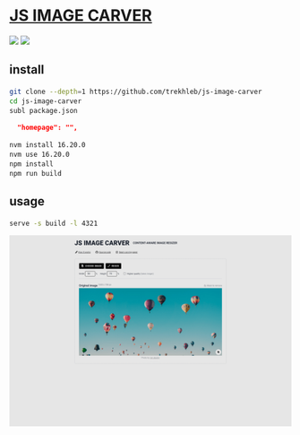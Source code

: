 # [JS IMAGE CARVER](https://github.com/trekhleb/js-image-carver)

![](https://img.shields.io/github/license/trekhleb/js-image-carver) ![](https://img.shields.io/github/last-commit/scillidan/js-image-carver/main?label=last%20commit%20(fork))

## install

```sh
git clone --depth=1 https://github.com/trekhleb/js-image-carver
cd js-image-carver
subl package.json
```

```json
  "homepage": "",
```

```sh
nvm install 16.20.0
nvm use 16.20.0
npm install
npm run build
```

## usage

```sh
serve -s build -l 4321
```

![js-image-carver](/_image/optWeb/js-image-carver.png)
